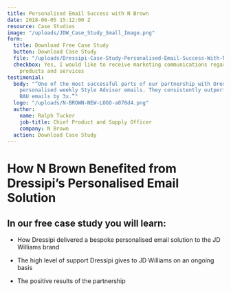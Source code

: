 ```yaml
---
title: Personalised Email Success with N Brown
date: 2018-06-05 15:12:00 Z
resource: Case Studies
image: "/uploads/JDW_Case_Study_Small_Image.png"
form:
  title: Download Free Case Study
  button: Download Case Study
  file: "/uploads/Dressipi-Case-Study-Personalised-Email-Success-With-NBrown.pdf"
  checkbox: Yes, I would like to receive marketing communications regarding Dressipi
    products and services
testimonial:
  body: "“One of the most successful parts of our partnership with Dressipi is the
    personalised weekly Style Adviser emails. They consistently outperform our own
    BAU emails by 3x.”"
  logo: "/uploads/N-BROWN-NEW-LOGO-a078d4.png"
  author:
    name: Ralph Tucker
    job-title: Chief Product and Supply Officer
    company: N Brown
  action: Download Case Study
---
```


# How N Brown Benefited from Dressipi’s Personalised Email Solution

## In our free case study you will learn:

* How Dressipi delivered a bespoke personalised email solution to the JD Williams brand

* The high level of support Dressipi gives to JD Williams on an ongoing basis

* The positive results of the partnership
